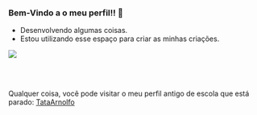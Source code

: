 ### Bem-Vindo a o meu perfil!! 💝

 - Desenvolvendo algumas coisas.
 - Estou utilizando esse espaço para criar as minhas criações.

![](https://media.tenor.com/vZZEPrwfe6AAAAAi/happy-amine.gif)

<br><br>


Qualquer coisa, você pode visitar o meu perfil antigo de escola que está parado:
[TataArnolfo](https://github.com/TataArnolfo/TataArnolfo)
